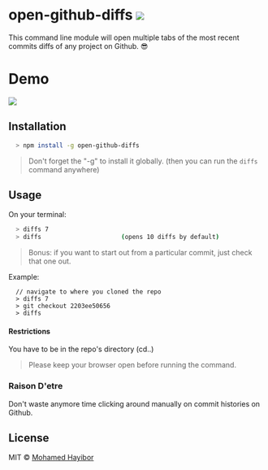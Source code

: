 # open-github-diffs ![](https://img.shields.io/badge/status-stable-green.svg)

This command line module will open multiple tabs of the most recent commits diffs of any project on Github. :sunglasses:

# Demo
![](http://g.recordit.co/D8ITkomdnq.gif)

## Installation
```sh
  > npm install -g open-github-diffs
```

> Don't forget the "-g" to install it globally. (then you can run the `diffs` command anywhere)

## Usage

On your terminal:

```sh
  > diffs 7
  > diffs                      (opens 10 diffs by default)
```

> Bonus: if you want to start out from a particular commit, just check that one out.

Example:
```
  // navigate to where you cloned the repo
  > diffs 7
  > git checkout 2203ee50656
  > diffs
```


#### Restrictions

You have to be in the repo's directory (cd..)

> Please keep your browser open before running the command.

### Raison D'etre

Don't waste anymore time clicking around manually on commit histories on Github.

## License
MIT © [Mohamed Hayibor](http://github.com/mohamedhayibor)
